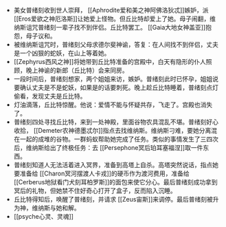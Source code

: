 - 美女普绪刻收到世人崇拜， [[Aphrodite爱和美之神阿佛洛狄忒]]嫉妒，派 [[Eros爱欲之神厄洛斯]]让她爱上怪物。但丘比特却爱上了她。母子闹翻，维纳斯诅咒普绪刻一辈子找不到伴侣。丘比特罢工。 [[Gaia大地女神盖亚]]抱怨，母子议和。
- 被维纳斯诅咒时，普绪刻父母求德尔斐神谕，答复：在人间找不到伴侣，丈夫是一个凶狠的蛇妖，在山上等着她。
- [[Zephyrus西风之神]]将她带到丘比特准备的宫殿中，白天有隐形的仆人照顾，晚上神谕的新郎（丘比特）会来同房。
- 一段时间后，普绪刻想家，两个姐姐来访，嫉妒。普绪刻此时已怀孕，姐姐说要确认丈夫是不是蛇妖，如果是的话要刺死。晚上趁丘比特睡着，普绪刻点灯偷看，发现丈夫是丘比特。
- 灯油滴落，丘比特惊醒。他说：爱情不能与怀疑共存，飞走了。宫殿也消失了。
- 普绪刻四处寻找丘比特，来到一处神殿，里面谷物农具混乱不堪。普绪刻好心收拾， [[Demeter农神德墨忒尔]]指点去找维纳斯。维纳斯刁难，要她分离混在一起的成堆的谷物。一群蚂蚁帮助她完成了任务。类似的事情发生了三四次后，维纳斯给出了终极任务：去 [[Persephone冥后珀耳塞福涅]]取一件东西。
- 普绪刻知道人无法活着进入冥界，准备到高塔上自杀。高塔突然说话，指点她要准备给 [[Charon冥河摆渡人卡戎]]的硬币作为渡河费用，准备给 [[Cerberus地狱看门犬刻耳柏罗斯]]的面包来使它分心。最后普绪刻成功拿到冥后的礼物，但她禁不住好奇心打开了盒子，反而陷入沉睡。
- 丘比特得知后，唤醒了普绪刻，并请求 [[Zeus宙斯]]来调停。最后普绪刻被升为神，维纳斯与她和解。
- [[psyche心灵、灵魂]]